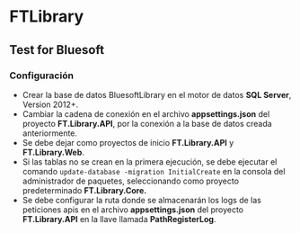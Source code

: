 # FTLibrary
## Test for Bluesoft

### Configuración
* Crear la base de datos BluesoftLibrary en el motor de datos **SQL Server**, Version 2012+. 
* Cambiar la cadena de conexión en el archivo **appsettings.json** del proyecto **FT.Library.API**, por la conexión a la base de datos creada anteriormente.
* Se debe dejar como proyectos de inicio **FT.Library.API** y **FT.Library.Web**.
* Si las tablas no se crean en la primera ejecución, se debe ejecutar el comando `update-database -migration InitialCreate` en la consola del administrador de paquetes, seleccionando como proyecto predeterminado **FT.Library.Core.**
* Se debe configurar la ruta donde se almacenarán los logs de las peticiones apis en el archivo **appsettings.json** del proyecto **FT.Library.API** en la llave llamada **PathRegisterLog**. 
